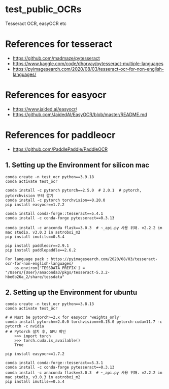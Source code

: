 # test_public_OCRs
Tesseract OCR, easyOCR etc

# References for tesseract
* https://github.com/madmaze/pytesseract
* https://www.kaggle.com/code/dhorvay/pytesseract-multiple-languages
* https://pyimagesearch.com/2020/08/03/tesseract-ocr-for-non-english-languages/

# References for easyocr
* https://www.jaided.ai/easyocr/
* https://github.com/JaidedAI/EasyOCR/blob/master/README.md

# References for paddleocr
* https://github.com/PaddlePaddle/PaddleOCR


## 1. Setting up the Environment for silicon mac 
    conda create -n test_ocr python==3.9.18
    conda activate test_ocr

    conda install -c pytorch pytorch==2.5.0  # 2.0.1  # pytorch, pytorchvision 부터 깔기
    conda install -c pytorch torchvision==0.20.0
    pip install easyocr==1.7.2

    conda install conda-forge::tesseract==5.4.1
    conda install -c conda-forge pytesseract==0.3.13

    conda install -c anaconda flask==3.0.3  # ~_api.py 사용 위해. v2.2.2 in mac studio, v3.0.3 in astroboi_m2
    pip install imutils==0.5.4

    pip install paddleocr==2.9.1
    pip install paddlepaddle==2.6.2

    For language pack : https://pyimagesearch.com/2020/08/03/tesseract-ocr-for-non-english-languages/
        os.environ['TESSDATA_PREFIX'] = "/Users/{User}/anaconda3/pkgs/tesseract-5.3.2-hbe6b26a_2/share/tessdata"


## 2. Setting up the Environment for ubuntu 
    conda create -n test_ocr python==3.8.13
    conda activate test_ocr
    
    # # Must be pytorch>=2.x for easyocr 'weights_only'
    conda install pytorch==2.0.0 torchvision==0.15.0 pytorch-cuda=11.7 -c pytorch -c nvidia 
    # # Pytorch 설치 후, GPU 확인
        >>> import torch
        >>> torch.cuda.is_available()
        True
    
    pip install easyocr==1.7.2

    conda install conda-forge::tesseract==5.3.1
    conda install -c conda-forge pytesseract==0.3.13
    conda install -c anaconda flask==3.0.3  # ~_api.py 사용 위해. v2.2.2 in mac studio, v3.0.3 in astroboi_m2
    pip install imutils==0.5.4
